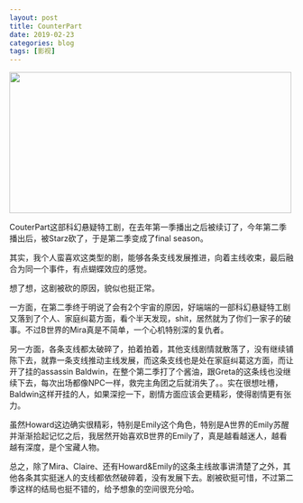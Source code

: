 ```yaml
---
layout: post
title: CounterPart
date: 2019-02-23
categories: blog
tags: [影视]
---
```


<img src="http://wx4.sinaimg.cn/mw690/624353fdly1g0foot597hj21360k5die.jpg" width="500"  height="250" align=center>  

CouterPart这部科幻悬疑特工剧，在去年第一季播出之后被续订了，今年第二季播出后，被Starz砍了，于是第二季变成了final season。  

其实，我个人蛮喜欢这类型的剧，能够各条支线发展推进，向着主线收束，最后融合为同一个事件，有点蝴蝶效应的感觉。  

想了想，这剧被砍的原因，貌似也挺正常。  

一方面，在第二季终于明说了会有2个宇宙的原因，好端端的一部科幻悬疑特工剧又落到了个人、家庭纠葛方面，看个半天发现，shit，居然就为了你们一家子的破事。不过B世界的Mira真是不简单，一个心机特别深的复仇者。  

另一方面，各条支线都太破碎了，拍着拍着，其他支线剧情就散落了，没有继续铺陈下去，就靠一条支线推动主线发展，而这条支线也是处在家庭纠葛这方面，而让开了挂的assassin Baldwin，在整个第二季打了个酱油，跟Greta的这条线也没继续下去，每次出场都像NPC一样，救完主角团之后就消失了。。实在很想吐槽，Baldwin这样开挂的人，如果深挖一下，剧情方面应该会更精彩，使得剧情更有张力。

虽然Howard这边确实很精彩，特别是Emily这个角色，特别是A世界的Emily苏醒并渐渐拾起记忆之后，我居然开始喜欢B世界的Emily了，真是越看越迷人，越看越有深度，是个宝藏人物。

总之，除了Mira、Claire、还有Howard&Emily的这条主线故事讲清楚了之外，其他各条其实挺迷人的支线都依然破碎着，没有发展下去。剧被砍挺可惜，不过第二季这样的结局也挺不错的，给予想象的空间很充分哈。
